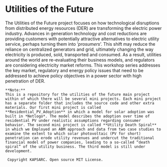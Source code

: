 Utilities of the Future
===================
The Utilities of the Future project focuses on how technological disruptions from distributed energy resources (DER) are transforming the electric power industry. Advances in generation technology and cost reductions are providing customers with potentially attractive alternatives to electric utility service, perhaps turning them into ‘*prosumers*’. This shift may reduce the reliance on centralized generators and grid, ultimately changing the way electricity is produced, sold, transported and consumed. As a result, utilities around the world are re-evaluating their business models, and regulators are considering electricity market reforms. This workshop series addresses the key market, regulatory and energy policy issues that need to be addressed to achieve policy objectives in a power sector with high penetration of DER.
```
**Note:**
This is a repository for the utilities of the future main project within of which there will be several mini projects. Each mini project has a separate folder that includes the source code and other extra materials. Our first mini project is called **Residential_PV_Adoption** in which a model for solar adoption was built in *Netlogo*. The model describes the adoption over time of residential PV under realistic assumptions regarding consumer behavior. The second mini project is called **Utility Death Spiral** in which we Employed an ABM approach and data from two case studies to examine the extent to which solar photovoltaic (PV for short) penetration can erode utility revenues and undercut the traditional financial model of power companies, leading to a so-called “death spiral” of the utility business. The third model is still under development.
```
```
 Copyright KAPSARC. Open source MIT License.
```